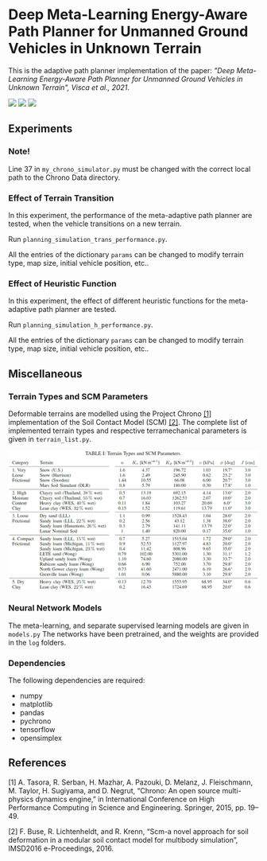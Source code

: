 # Deep Meta-Learning Energy-Aware Path Planner for Unmanned Ground Vehicles in Unknown Terrain
This is the adaptive path planner implementation of the paper: *"Deep Meta-Learning Energy-Aware Path Planner for Unmanned Ground Vehicles in Unknown Terrain", Visca et al., 2021*.

<img src="https://github.com/picchius94/META-UGV/blob/main/Images/transition.gif" width="250"> <img src="https://github.com/picchius94/META-UGV/blob/main/Images/transition2.gif" width="250"> <img src="https://github.com/picchius94/META-UGV/blob/main/Images/transition3.gif" width="250">

## Experiments
### Note!
Line 37 in `my_chrono_simulator.py` must be changed with the correct local path to the Chrono Data directory.
### Effect of Terrain Transition
In this experiment, the performance of the meta-adaptive path planner are tested, when the vehicle transitions on a new terrain.

Run `planning_simulation_trans_performance.py`.

All the entries of the dictionary `params` can be changed to modify terrain type, map size, initial vehicle position, etc..

### Effect of Heuristic Function
In this experiment, the effect of different heuristic functions for the meta-adaptive path planner are tested.

Run `planning_simulation_h_performance.py`.

All the entries of the dictionary `params` can be changed to modify terrain type, map size, initial vehicle position, etc..

## Miscellaneous
### Terrain Types and SCM Parameters
Deformable terrains are modelled using the Project Chrono [[1]](#1) implementation of the Soil Contact Model (SCM) [[2]](#2). The complete list of implemented terrain types and respective terramechanical parameters is given in `terrain_list.py`.

<p align="center">
<img src="https://github.com/picchius94/META-UGV/blob/main/Images/terrain_types.png" width="700">
</p>

### Neural Network Models
The meta-learning, and separate supervised learning models are given in `models.py`
The networks have been pretrained, and the weights are provided in the `log` folders.

### Dependencies
The following dependencies are required:
- numpy
- matplotlib
- pandas
- pychrono
- tensorflow
- opensimplex


## References
<a id="1">[1]</a> 
A. Tasora, R. Serban, H. Mazhar, A. Pazouki, D. Melanz, J. Fleischmann, M. Taylor, H. Sugiyama, and D. Negrut, “Chrono: An open source multi-physics dynamics engine,” in International Conference on High Performance Computing in Science and Engineering. Springer, 2015, pp. 19–49.

<a id="2">[2]</a>
F. Buse, R. Lichtenheldt, and R. Krenn, “Scm-a novel approach for soil deformation in a modular soil contact model for multibody simulation”, IMSD2016 e-Proceedings, 2016.
